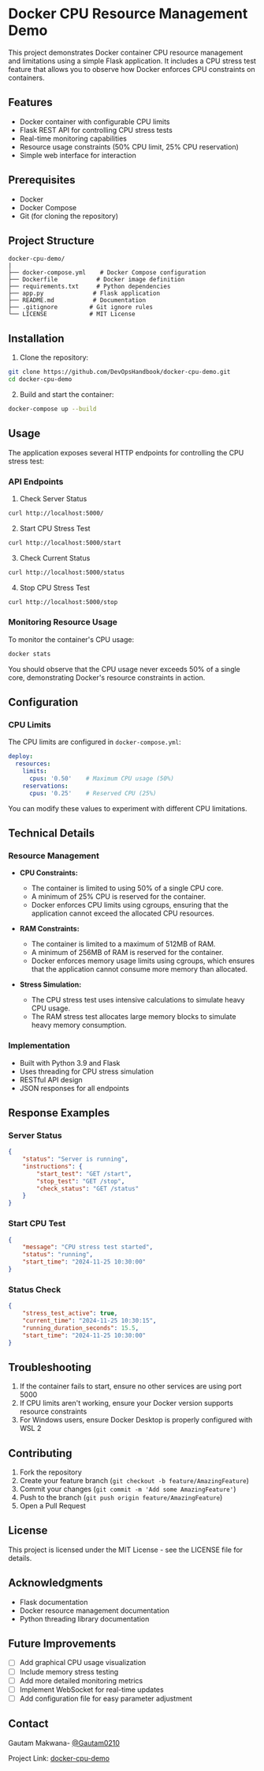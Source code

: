 # Docker CPU Resource Management Demo

This project demonstrates Docker container CPU resource management and limitations using a simple Flask application. It includes a CPU stress test feature that allows you to observe how Docker enforces CPU constraints on containers.

## Features

- Docker container with configurable CPU limits
- Flask REST API for controlling CPU stress tests
- Real-time monitoring capabilities
- Resource usage constraints (50% CPU limit, 25% CPU reservation)
- Simple web interface for interaction

## Prerequisites

- Docker
- Docker Compose
- Git (for cloning the repository)

## Project Structure

```
docker-cpu-demo/
|
├── docker-compose.yml    # Docker Compose configuration
├── Dockerfile           # Docker image definition
├── requirements.txt     # Python dependencies
├── app.py              # Flask application
├── README.md           # Documentation
├── .gitignore         # Git ignore rules
└── LICENSE            # MIT License
```

## Installation

1. Clone the repository:
```bash
git clone https://github.com/DevOpsHandbook/docker-cpu-demo.git
cd docker-cpu-demo
```

2. Build and start the container:
```bash
docker-compose up --build
```

## Usage

The application exposes several HTTP endpoints for controlling the CPU stress test:

### API Endpoints

1. Check Server Status
```bash
curl http://localhost:5000/
```

2. Start CPU Stress Test
```bash
curl http://localhost:5000/start
```

3. Check Current Status
```bash
curl http://localhost:5000/status
```

4. Stop CPU Stress Test
```bash
curl http://localhost:5000/stop
```

### Monitoring Resource Usage

To monitor the container's CPU usage:
```bash
docker stats
```

You should observe that the CPU usage never exceeds 50% of a single core, demonstrating Docker's resource constraints in action.

## Configuration

### CPU Limits

The CPU limits are configured in `docker-compose.yml`:

```yaml
deploy:
  resources:
    limits:
      cpus: '0.50'    # Maximum CPU usage (50%)
    reservations:
      cpus: '0.25'    # Reserved CPU (25%)
```

You can modify these values to experiment with different CPU limitations.

## Technical Details

### Resource Management

- **CPU Constraints:**
  - The container is limited to using 50% of a single CPU core.
  - A minimum of 25% CPU is reserved for the container.
  - Docker enforces CPU limits using cgroups, ensuring that the application cannot exceed the allocated CPU resources.

- **RAM Constraints:**
  - The container is limited to a maximum of 512MB of RAM.
  - A minimum of 256MB of RAM is reserved for the container.
  - Docker enforces memory usage limits using cgroups, which ensures that the application cannot consume more memory than allocated.

- **Stress Simulation:**
  - The CPU stress test uses intensive calculations to simulate heavy CPU usage.
  - The RAM stress test allocates large memory blocks to simulate heavy memory consumption.

### Implementation

- Built with Python 3.9 and Flask
- Uses threading for CPU stress simulation
- RESTful API design
- JSON responses for all endpoints

## Response Examples

### Server Status
```json
{
    "status": "Server is running",
    "instructions": {
        "start_test": "GET /start",
        "stop_test": "GET /stop",
        "check_status": "GET /status"
    }
}
```

### Start CPU Test
```json
{
    "message": "CPU stress test started",
    "status": "running",
    "start_time": "2024-11-25 10:30:00"
}
```

### Status Check
```json
{
    "stress_test_active": true,
    "current_time": "2024-11-25 10:30:15",
    "running_duration_seconds": 15.5,
    "start_time": "2024-11-25 10:30:00"
}
```

## Troubleshooting

1. If the container fails to start, ensure no other services are using port 5000
2. If CPU limits aren't working, ensure your Docker version supports resource constraints
3. For Windows users, ensure Docker Desktop is properly configured with WSL 2

## Contributing

1. Fork the repository
2. Create your feature branch (`git checkout -b feature/AmazingFeature`)
3. Commit your changes (`git commit -m 'Add some AmazingFeature'`)
4. Push to the branch (`git push origin feature/AmazingFeature`)
5. Open a Pull Request

## License

This project is licensed under the MIT License - see the LICENSE file for details.

## Acknowledgments

- Flask documentation
- Docker resource management documentation
- Python threading library documentation

## Future Improvements

- [ ] Add graphical CPU usage visualization
- [ ] Include memory stress testing
- [ ] Add more detailed monitoring metrics
- [ ] Implement WebSocket for real-time updates
- [ ] Add configuration file for easy parameter adjustment

## Contact

Gautam Makwana- [@Gautam0210](https://github.com/Gautam0210)

Project Link: [docker-cpu-demo](https://github.com/DevOpsHandbook/docker-cpu-demo.git)
